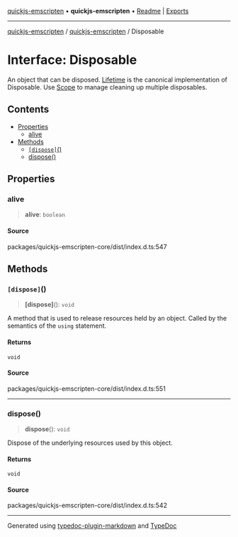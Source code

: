 [quickjs-emscripten](../../packages.md) • **quickjs-emscripten** • [Readme](../README.md) \| [Exports](../exports.md)

***

[quickjs-emscripten](../../packages.md) / [quickjs-emscripten](../exports.md) / Disposable

# Interface: Disposable

An object that can be disposed.
[Lifetime](../classes/Lifetime.md) is the canonical implementation of Disposable.
Use [Scope](../classes/Scope.md) to manage cleaning up multiple disposables.

## Contents

- [Properties](Disposable.md#properties)
  - [alive](Disposable.md#alive)
- [Methods](Disposable.md#methods)
  - [`[dispose]`()](Disposable.md#dispose)
  - [dispose()](Disposable.md#dispose)

## Properties

### alive

> **alive**: `boolean`

#### Source

packages/quickjs-emscripten-core/dist/index.d.ts:547

## Methods

### `[dispose]`()

> **[dispose]**(): `void`

A method that is used to release resources held by an object. Called by the semantics of the `using` statement.

#### Returns

`void`

#### Source

packages/quickjs-emscripten-core/dist/index.d.ts:551

***

### dispose()

> **dispose**(): `void`

Dispose of the underlying resources used by this object.

#### Returns

`void`

#### Source

packages/quickjs-emscripten-core/dist/index.d.ts:542

***

Generated using [typedoc-plugin-markdown](https://www.npmjs.com/package/typedoc-plugin-markdown) and [TypeDoc](https://typedoc.org/)
